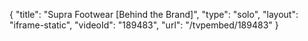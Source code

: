 {
    "title": "Supra Footwear [Behind the Brand]",
    "type": "solo",
    "layout": "iframe-static",
    "videoId": "189483",
    "url": "\/tvpembed\/189483"
}